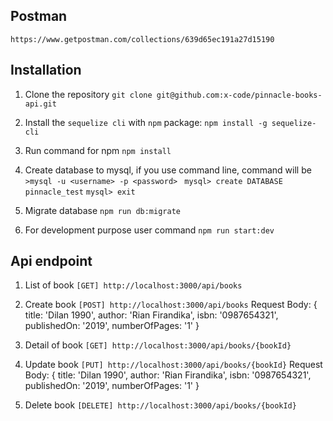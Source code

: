 
## Postman
```https://www.getpostman.com/collections/639d65ec191a27d15190```

## Installation
 1. Clone the repository ```git clone git@github.com:x-code/pinnacle-books-api.git```
 2. Install the ```sequelize cli``` with `npm` package: ```npm install -g sequelize-cli```

 3. Run command for npm ```npm install```
 4. Create database to mysql, if you use command line, command will be
    ```>mysql -u <username> -p <password> ```
    ```mysql> create DATABASE pinnacle_test```
    ```mysql> exit```
 5. Migrate database  ```npm run db:migrate```
 6. For development purpose user command ```npm run start:dev```

 ## Api endpoint

 1. List of book ```[GET] http://localhost:3000/api/books```

 2. Create book ```[POST] http://localhost:3000/api/books``` Request Body:
        {
                title: 'Dilan 1990',
                author: 'Rian Firandika',
                isbn: '0987654321',
                publishedOn: '2019',
                numberOfPages: '1'
        }
3. Detail of book ```[GET] http://localhost:3000/api/books/{bookId}```

4. Update book ```[PUT] http://localhost:3000/api/books/{bookId}``` Request Body:
        {
                title: 'Dilan 1990',
                author: 'Rian Firandika',
                isbn: '0987654321',
                publishedOn: '2019',
                numberOfPages: '1'
        }

5. Delete book ```[DELETE] http://localhost:3000/api/books/{bookId}```

